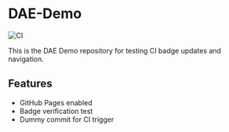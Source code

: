 # DAE-Demo

![CI](https://github.com/abhinav9558/DAE-Demo/actions/workflows/main.yml/badge.svg)

This is the DAE Demo repository for testing CI badge updates and navigation.

## Features
- GitHub Pages enabled
- Badge verification test
- Dummy commit for CI trigger
